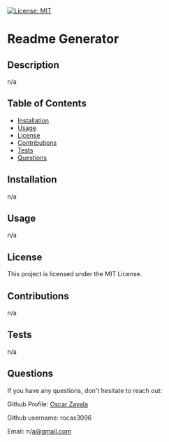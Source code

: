 [![License: MIT](https://img.shields.io/badge/License-MIT-yellow.svg)](https://opensource.org/licenses/MIT)
# Readme Generator
        
## Description
n/a

## Table of Contents
- [Installation](#installation)
- [Usage](#usage)
- [License](#license)
- [Contributions](#contributions)
- [Tests](#tests)
- [Questions](#questions)

## Installation
n/a

## Usage
n/a

## License
This project is licensed under the MIT License.

## Contributions
n/a

## Tests
n/a

## Questions
If you have any questions, don't hesitate to reach out:

Github Profile: [Oscar Zavala](https://github.com/rocas3096)

Github username: rocas3096

Email: n/a@gmail.com